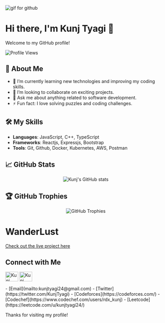 <img src="https://i.imgur.com/1ZvVkDc.gif" alt="gif for github"></img>

# Hi there, I'm Kunj Tyagi 👋

Welcome to my GitHub profile!

![Profile Views](https://komarev.com/ghpvc/?username=Kunj-Tyagi&color=blueviolet)

## 🚀 About Me

- 🌱 I’m currently learning new technologies and improving my coding skills.
- 👯 I’m looking to collaborate on exciting projects.
- 💬 Ask me about anything related to software development.
- ⚡ Fun fact: I love solving puzzles and coding challenges.

## 🛠 My Skills

- **Languages**: JavaScript, C++, TypeScript
- **Frameworks**: Reactjs, Expressjs, Bootstrap
- **Tools**: Git, Github, Docker, Kubernetes, AWS, Postman

## 📈 GitHub Stats

<p align="center">
  <img src="https://github-readme-stats.vercel.app/api?username=Kunj-Tyagi&show_icons=true&theme=radical" alt="Kunj's GitHub stats" />
</p>

## 🏆 GitHub Trophies

<p align="center">
  <img src="https://github-profile-trophy.vercel.app/?username=Kunj-Tyagi&theme=radical&no-frame=false&column=3&margin-w=15&margin-h=15" alt="GitHub Trophies" />
</p>

# WanderLust

[Check out the live project here](https://wanderlust-3-6a75.onrender.com)

## Connect with Me

<!-- <h3 align="left">Connect with me:</h3> -->
<span>
  <!-- <p align="left"> -->
<a href="https://www.linkedin.com/in/kunj-tyagi-07688423b/" target="blank"><img align="center" src="https://raw.githubusercontent.com/rahuldkjain/github-profile-readme-generator/master/src/images/icons/Social/linked-in-alt.svg" alt="Kunj Tyagi" height="30" width="40" /></a>
<!-- </p> -->
<!-- <p > -->
<a href="https://github.com/Kunj-Tyagi" target="blank"><img align="center" src="https://raw.githubusercontent.com/rahuldkjain/github-profile-readme-generator/master/src/images/icons/Social/github.svg" alt="Kunj Tyagi" height="30" width="40" /></a>
</p>
<!-- </span> -->
- [Email](mailto:kunjtyagi24@gmail.com)
- [Twitter](https://twitter.com/KunjTyagi)
- [Codeforces](https://codeforces.com/)
- [Codechef](https://www.codechef.com/users/rdx_kunj)
- [Leetcode](https://leetcode.com/u/kunjtyagi24/)

Thanks for visiting my profile!
